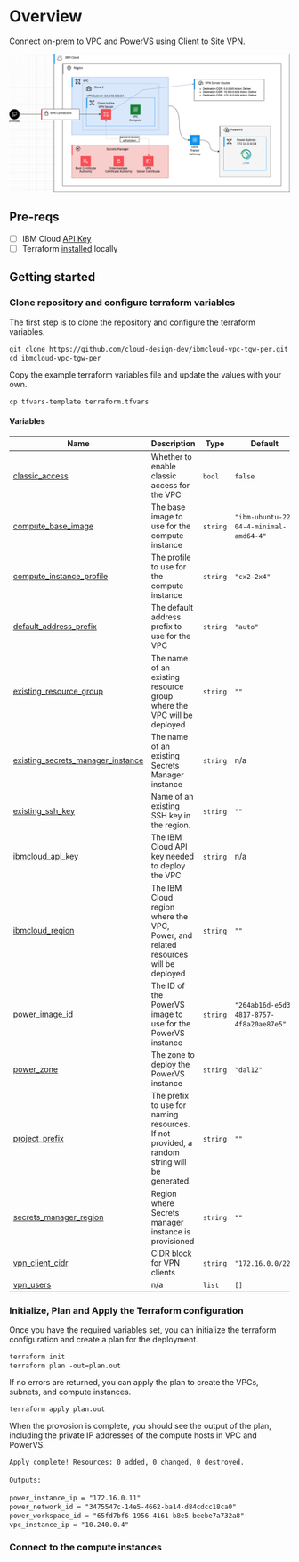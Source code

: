 # Overview

Connect on-prem to VPC and PowerVS using Client to Site VPN. 


![Diagram](./vpc-tgw-power.png)

## Pre-reqs

- [ ] IBM Cloud [API Key](https://cloud.ibm.com/docs/account?topic=account-userapikey&interface=ui#create_user_key)
- [ ] Terraform [installed](https://developer.hashicorp.com/terraform/install) locally

## Getting started

### Clone repository and configure terraform variables

The first step is to clone the repository and configure the terraform variables.

```shell
git clone https://github.com/cloud-design-dev/ibmcloud-vpc-tgw-per.git
cd ibmcloud-vpc-tgw-per
```

Copy the example terraform variables file and update the values with your own.

```shell
cp tfvars-template terraform.tfvars
```

#### Variables

| Name | Description | Type | Default | Required |
|------|-------------|------|---------|:--------:|
| <a name="input_classic_access"></a> [classic\_access](#input\_classic\_access) | Whether to enable classic access for the VPC | `bool` | `false` | no |
| <a name="input_compute_base_image"></a> [compute\_base\_image](#input\_compute\_base\_image) | The base image to use for the compute instance | `string` | `"ibm-ubuntu-22-04-4-minimal-amd64-4"` | no |
| <a name="input_compute_instance_profile"></a> [compute\_instance\_profile](#input\_compute\_instance\_profile) | The profile to use for the compute instance | `string` | `"cx2-2x4"` | no |
| <a name="input_default_address_prefix"></a> [default\_address\_prefix](#input\_default\_address\_prefix) | The default address prefix to use for the VPC | `string` | `"auto"` | no |
| <a name="input_existing_resource_group"></a> [existing\_resource\_group](#input\_existing\_resource\_group) | The name of an existing resource group where the VPC will be deployed | `string` | `""` | no |
| <a name="input_existing_secrets_manager_instance"></a> [existing\_secrets\_manager\_instance](#input\_existing\_secrets\_manager\_instance) | The name of an existing Secrets Manager instance | `string` | n/a | yes |
| <a name="input_existing_ssh_key"></a> [existing\_ssh\_key](#input\_existing\_ssh\_key) | Name of an existing SSH key in the region. | `string` | `""` | no |
| <a name="input_ibmcloud_api_key"></a> [ibmcloud\_api\_key](#input\_ibmcloud\_api\_key) | The IBM Cloud API key needed to deploy the VPC | `string` | n/a | yes |
| <a name="input_ibmcloud_region"></a> [ibmcloud\_region](#input\_ibmcloud\_region) | The IBM Cloud region where the VPC, Power, and related resources will be deployed | `string` | `""` | no |
| <a name="input_power_image_id"></a> [power\_image\_id](#input\_power\_image\_id) | The ID of the PowerVS image to use for the PowerVS instance | `string` | `"264ab16d-e5d3-4817-8757-4f8a20ae87e5"` | no |
| <a name="input_power_zone"></a> [power\_zone](#input\_power\_zone) | The zone to deploy the PowerVS instance | `string` | `"dal12"` | no |
| <a name="input_project_prefix"></a> [project\_prefix](#input\_project\_prefix) | The prefix to use for naming resources. If not provided, a random string will be generated. | `string` | `""` | no |
| <a name="input_secrets_manager_region"></a> [secrets\_manager\_region](#input\_secrets\_manager\_region) | Region where Secrets manager instance is provisioned | `string` | `""` | no |
| <a name="input_vpn_client_cidr"></a> [vpn\_client\_cidr](#input\_vpn\_client\_cidr) | CIDR block for VPN clients | `string` | `"172.16.0.0/22"` | no |
| <a name="input_vpn_users"></a> [vpn\_users](#input\_vpn\_users) | n/a | `list` | `[]` | no |


### Initialize, Plan and Apply the Terraform configuration

Once you have the required variables set, you can initialize the terraform configuration and create a plan for the deployment.

```shell
terraform init
terraform plan -out=plan.out
```

If no errors are returned, you can apply the plan to create the VPCs, subnets, and compute instances.

```shell
terraform apply plan.out
```

When the provosion is complete, you should see the output of the plan, including the private IP addresses of the compute hosts in VPC and PowerVS.

```shell
Apply complete! Resources: 0 added, 0 changed, 0 destroyed.

Outputs:

power_instance_ip = "172.16.0.11"
power_network_id = "3475547c-14e5-4662-ba14-d84cdcc18ca0"
power_workspace_id = "65fd7bf6-1956-4161-b8e5-beebe7a732a8"
vpc_instance_ip = "10.240.0.4"
```

### Connect to the compute instances

